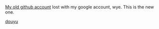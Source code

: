 [My old github account](https://github.com/bin-y) lost with my google account, wye. This is the new one.

[douyu](https://www.douyu.com/11448348)
<!---
YongBinnnnnnnnnnnnnnnnnnnnnnnnnnnnnnnnn/YongBinnnnnnnnnnnnnnnnnnnnnnnnnnnnnnnnn is a ✨ special ✨ repository because its `README.md` (this file) appears on your GitHub profile.
You can click the Preview link to take a look at your changes.
--->

